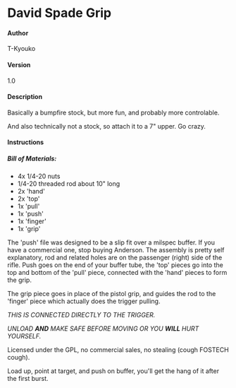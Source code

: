 # David Spade Grip

#### Author
T-Kyouko

#### Version
1.0

#### Description
Basically a bumpfire stock, but more fun, and probably more controlable. 

And also technically not a stock, so attach it to a 7" upper. Go crazy. 


#### Instructions

##### Bill of Materials:
*  4x 1/4-20 nuts 
*  1/4-20 threaded rod about 10" long
*  2x 'hand' 
*  2x 'top' 
*  1x 'pull'
*  1x 'push'
*  1x 'finger'
*  1x 'grip'

The 'push' file was designed to be a slip fit over a milspec buffer. If you have a commercial one, stop buying Anderson. The assembly is pretty self explanatory, rod and related holes are on the passenger (right) side of the rifle. Push goes on the end of your buffer tube, the 'top' pieces go into the top and bottom of the 'pull' piece, connected with the 'hand' pieces to form the grip.

The grip piece goes in place of the pistol grip, and guides the rod to the 'finger' piece which actually does the trigger pulling. 

*THIS IS CONNECTED DIRECTLY TO THE TRIGGER.*

*UNLOAD **AND** MAKE SAFE BEFORE MOVING OR YOU **WILL** HURT YOURSELF.*


Licensed under the GPL, no commercial sales, no stealing (cough FOSTECH cough).

Load up, point at target, and push on buffer, you'll get the hang of it after the first burst.
